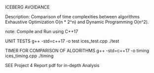 
ICEBERG AVOIDANCE

Description:
  Comparison of time complexities between algorithms
  Exhaustive Optimization O(n * 2^n) and Dynamic Programming O(n^2).



note: Compile and Run using C++17

UNIT TESTS
g++ -std=c++17 -o test ices_test.cpp
./test


TIMER FOR COMPARISON OF ALGORITHMS
g++ -std=c++17 -o timing ices_timing.cpp
./timing



SEE Project 4 Report pdf for in-depth Analysis

